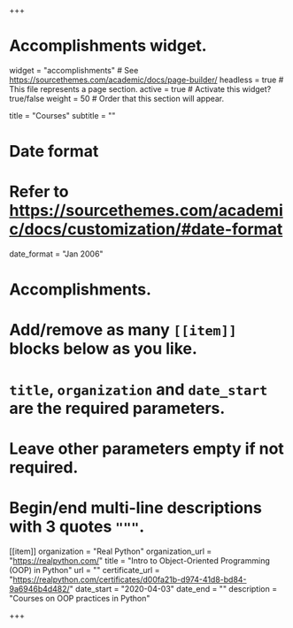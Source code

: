 +++
# Accomplishments widget.
widget = "accomplishments"  # See https://sourcethemes.com/academic/docs/page-builder/
headless = true  # This file represents a page section.
active = true  # Activate this widget? true/false
weight = 50  # Order that this section will appear.

title = "Courses"
subtitle = ""

# Date format
#   Refer to https://sourcethemes.com/academic/docs/customization/#date-format
date_format = "Jan 2006"

# Accomplishments.
#   Add/remove as many `[[item]]` blocks below as you like.
#   `title`, `organization` and `date_start` are the required parameters.
#   Leave other parameters empty if not required.
#   Begin/end multi-line descriptions with 3 quotes `"""`.

[[item]]
  organization = "Real Python"
  organization_url = "https://realpython.com/"
  title = "Intro to Object-Oriented Programming (OOP) in Python"
  url = ""
  certificate_url = "https://realpython.com/certificates/d00fa21b-d974-41d8-bd84-9a6946b4d482/"
  date_start = "2020-04-03"
  date_end = ""
  description = "Courses on OOP practices in Python"

+++
